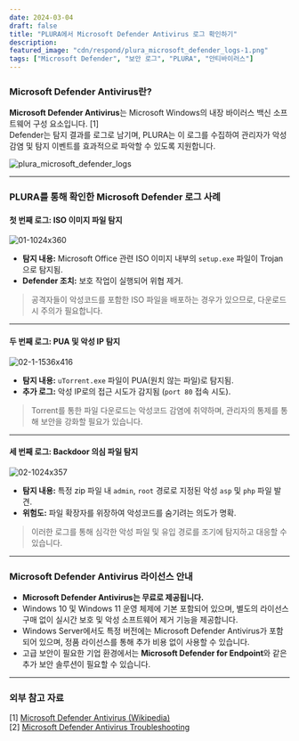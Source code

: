 ```yaml
---
date: 2024-03-04
draft: false
title: "PLURA에서 Microsoft Defender Antivirus 로그 확인하기"
description:
featured_image: "cdn/respond/plura_microsoft_defender_logs-1.png"
tags: ["Microsoft Defender", "보안 로그", "PLURA", "안티바이러스"]
---
```


### Microsoft Defender Antivirus란?

**Microsoft Defender Antivirus**는 Microsoft Windows의 내장 바이러스 백신 소프트웨어 구성 요소입니다. [1]  
Defender는 탐지 결과를 로그로 남기며, PLURA는 이 로그를 수집하여 관리자가 악성 감염 및 탐지 이벤트를 효과적으로 파악할 수 있도록 지원합니다.
<!--more-->
![plura_microsoft_defender_logs](https://blog.plura.io/cdn/respond/plura_microsoft_defender_logs-1.png)

---

### PLURA를 통해 확인한 Microsoft Defender 로그 사례

#### 첫 번째 로그: ISO 이미지 파일 탐지

![01-1024x360](https://github.com/user-attachments/assets/6e6a1467-054f-4e7a-b915-0d738a858f09)

- **탐지 내용:** Microsoft Office 관련 ISO 이미지 내부의 `setup.exe` 파일이 Trojan으로 탐지됨.  
- **Defender 조치:** 보호 작업이 실행되어 위협 제거.

> 공격자들이 악성코드를 포함한 ISO 파일을 배포하는 경우가 있으므로, 다운로드 시 주의가 필요합니다.

---

#### 두 번째 로그: PUA 및 악성 IP 탐지

![02-1-1536x416](https://github.com/user-attachments/assets/30c97fe7-419e-4670-96a8-405a23db965d)

- **탐지 내용:** `uTorrent.exe` 파일이 PUA(원치 않는 파일)로 탐지됨.  
- **추가 로그:** 악성 IP로의 접근 시도가 감지됨 (`port 80` 접속 시도).  

> Torrent를 통한 파일 다운로드는 악성코드 감염에 취약하며, 관리자의 통제를 통해 보안을 강화할 필요가 있습니다.

---

#### 세 번째 로그: Backdoor 의심 파일 탐지

![02-1024x357](https://github.com/user-attachments/assets/a2b94cff-95a9-42e2-b27b-f85b6d5551f5)

- **탐지 내용:** 특정 zip 파일 내 `admin`, `root` 경로로 지정된 악성 `asp` 및 `php` 파일 발견.  
- **위험도:** 파일 확장자를 위장하여 악성코드를 숨기려는 의도가 명확.  

> 이러한 로그를 통해 심각한 악성 파일 및 유입 경로를 조기에 탐지하고 대응할 수 있습니다.

---

### Microsoft Defender Antivirus 라이선스 안내

- **Microsoft Defender Antivirus는 무료로 제공됩니다.**
- Windows 10 및 Windows 11 운영 체제에 기본 포함되어 있으며, 별도의 라이선스 구매 없이 실시간 보호 및 악성 소프트웨어 제거 기능을 제공합니다.
- Windows Server에서도 특정 버전에는 Microsoft Defender Antivirus가 포함되어 있으며, 정품 라이선스를 통해 추가 비용 없이 사용할 수 있습니다.
- 고급 보안이 필요한 기업 환경에서는 **Microsoft Defender for Endpoint**와 같은 추가 보안 솔루션이 필요할 수 있습니다.

---

### 외부 참고 자료

[1] [Microsoft Defender Antivirus (Wikipedia)](https://en.wikipedia.org/wiki/Microsoft_Defender_Antivirus)  
[2] [Microsoft Defender Antivirus Troubleshooting](https://learn.microsoft.com/en-us/microsoft-365/security/defender-endpoint/troubleshoot-microsoft-defender-antivirus?view=o365-worldwide)

